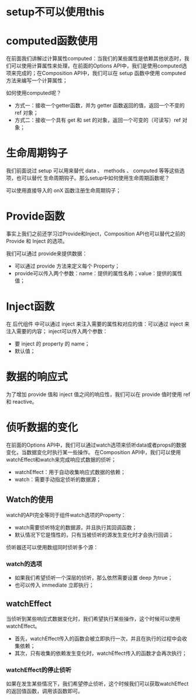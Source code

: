# setup不可以使用this

# computed函数使用

在前面我们讲解过计算属性computed：当我们的某些属性是依赖其他状态时，我们可以使用计算属性来处理，在前面的Options API中，我们是使用computed选项来完成的；在Composition API中，我们可以在 setup 函数中使用 computed 方法来编写一个计算属性；

如何使用computed呢？
- 方式一：接收一个getter函数，并为 getter 函数返回的值，返回一个不变的 ref 对象；
- 方式二：接收一个具有 get 和 set 的对象，返回一个可变的（可读写）ref 对象；

# 生命周期钩子

我们前面说过 setup 可以用来替代 data 、 methods 、 computed 等等这些选项，也可以替代 生命周期钩子。那么setup中如何使用生命周期函数呢？

可以使用直接导入的 onX 函数注册生命周期钩子；


# Provide函数

事实上我们之前还学习过Provide和Inject，Composition API也可以替代之前的 Provide 和 Inject 的选项。

我们可以通过 provide来提供数据：
- 可以通过 provide 方法来定义每个 Property；
- provide可以传入两个参数：name：提供的属性名称；value：提供的属性值；

# Inject函数

在 后代组件 中可以通过 inject 来注入需要的属性和对应的值：可以通过 inject 来注入需要的内容；
inject可以传入两个参数：
- 要 inject 的 property 的 name；
- 默认值；

# 数据的响应式

为了增加 provide 值和 inject 值之间的响应性，我们可以在 provide 值时使用 ref 和 reactive。

# 侦听数据的变化

在前面的Options API中，我们可以通过watch选项来侦听data或者props的数据变化，当数据变化时执行某一些操作。
在Composition API中，我们可以使用watchEffect和watch来完成响应式数据的侦听；
- watchEffect：用于自动收集响应式数据的依赖；
- watch：需要手动指定侦听的数据源；

## Watch的使用

watch的API完全等同于组件watch选项的Property：
- watch需要侦听特定的数据源，并且执行其回调函数；
- 默认情况下它是惰性的，只有当被侦听的源发生变化时才会执行回调；

侦听器还可以使用数组同时侦听多个源：

### watch的选项

- 如果我们希望侦听一个深层的侦听，那么依然需要设置 deep 为true；
- 也可以传入 immediate 立即执行；

## watchEffect
当侦听到某些响应式数据变化时，我们希望执行某些操作，这个时候可以使用 watchEffect。 
- 首先，watchEffect传入的函数会被立即执行一次，并且在执行的过程中会收集依赖；
- 其次，只有收集的依赖发生变化时，watchEffect传入的函数才会再次执行；

### watchEffect的停止侦听

如果在发生某些情况下，我们希望停止侦听，这个时候我们可以获取watchEffect的返回值函数，调用该函数即可。 

